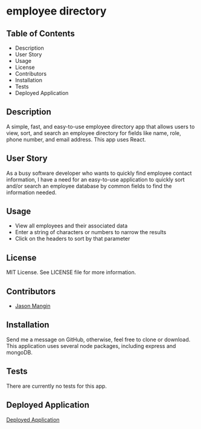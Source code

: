 # employee directory

## **Table of Contents**

* Description
* User Story
* Usage
* License
* Contributors
* Installation
* Tests
* Deployed Application

## **Description**

A simple, fast, and easy-to-use employee directory app that allows users to view, sort, and search an employee directory for fields like name, role, phone number, and email address. This app uses React.

## **User Story**

As a busy software developer who wants to quickly find employee contact information, I have a need for an easy-to-use application to quickly sort and/or search an employee database by common fields to find the information needed.

## **Usage**

* View all employees and their associated data
* Enter a string of characters or numbers to narrow the results
* Click on the headers to sort by that parameter

## **License**

MIT License. See LICENSE file for more information.

## **Contributors**

* [Jason Mangin](https://github.com/Jollyrgr83)

## **Installation**

Send me a message on GitHub, otherwise, feel free to clone or download. This application uses several node packages, including express and mongoDB.

## **Tests**

There are currently no tests for this app.

## **Deployed Application**

[Deployed Application]()

